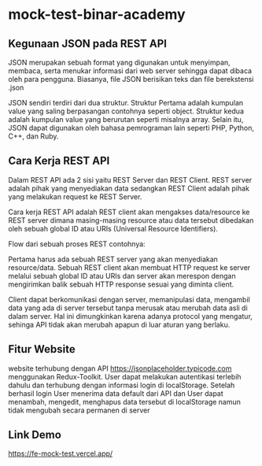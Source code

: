 # mock-test-binar-academy

## Kegunaan JSON pada REST API

JSON merupakan sebuah format yang digunakan untuk menyimpan, membaca, serta menukar informasi dari web server sehingga dapat dibaca oleh para pengguna. Biasanya, file JSON berisikan teks dan file berekstensi .json

JSON sendiri terdiri dari dua struktur. Struktur Pertama adalah kumpulan value yang saling berpasangan contohnya seperti object. Struktur kedua adalah kumpulan value yang berurutan seperti misalnya array. Selain itu, JSON dapat digunakan oleh bahasa pemrograman lain seperti PHP, Python, C++, dan Ruby.

## Cara Kerja REST API

Dalam REST API ada 2 sisi yaitu REST Server dan REST Client. REST server adalah pihak yang menyediakan data sedangkan REST Client adalah pihak yang melakukan request ke REST Server.

Cara kerja REST API adalah REST client akan mengakses data/resource ke REST server dimana masing-masing resource atau data tersebut dibedakan oleh sebuah global ID atau URIs (Universal Resource Identifiers).

Flow dari sebuah proses REST contohnya:

Pertama harus ada sebuah REST server yang akan menyediakan resource/data. Sebuah REST client akan membuat HTTP request ke server melalui sebuah global ID atau URIs dan server akan merespon dengan mengirimkan balik sebuah HTTP response sesuai yang diminta client.

Client dapat berkomunikasi dengan server, memanipulasi data, mengambil data yang ada di server tersebut tanpa merusak atau merubah data asli di dalam server. Hal ini dimungkinkan karena adanya protocol yang mengatur, sehinga API tidak akan merubah apapun di luar aturan yang berlaku.

## Fitur Website

website terhubung dengan API https://jsonplaceholder.typicode.com menggunakan Redux-Toolkit. User dapat melakukan autentikasi terlebih dahulu dan terhubung dengan informasi login di localStorage. Setelah berhasil login User menerima data default dari API dan User dapat menambah, mengedit, menghapus data tersebut di localStorage namun tidak mengubah secara permanen di server

## Link Demo

https://fe-mock-test.vercel.app/
